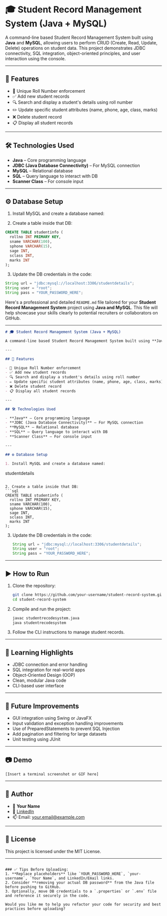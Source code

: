 # 🎓 Student Record Management System (Java + MySQL)

A command-line based Student Record Management System built using **Java** and **MySQL**, allowing users to perform CRUD (Create, Read, Update, Delete) operations on student data. This project demonstrates JDBC connectivity, SQL integration, object-oriented principles, and user interaction using the console.

---

## 📌 Features

- 🔐 Unique Roll Number enforcement
- ✅ Add new student records
- 🔍 Search and display a student's details using roll number
- ✏️ Update specific student attributes (name, phone, age, class, marks)
- ❌ Delete student record
- 📋 Display all student records

---

## 🛠️ Technologies Used

- **Java** – Core programming language
- **JDBC (Java Database Connectivity)** – For MySQL connection
- **MySQL** – Relational database
- **SQL** – Query language to interact with DB
- **Scanner Class** – For console input

---

## ⚙️ Database Setup

1. Install MySQL and create a database named:

2. Create a table inside that DB:
```sql
CREATE TABLE studentinfo (
  rollno INT PRIMARY KEY,
  sname VARCHAR(100),
  sphone VARCHAR(15),
  sage INT,
  sclass INT,
  marks INT
);
```
3. Update the DB credentials in the code:
```java
String url = "jdbc:mysql://localhost:3306/studentdetails";
String user = "root";
String pass = "YOUR_PASSWORD_HERE";
```

Here's a professional and detailed `README.md` file tailored for your **Student Record Management System** project using **Java and MySQL**. This file will help showcase your skills clearly to potential recruiters or collaborators on GitHub.

---

```markdown
# 🎓 Student Record Management System (Java + MySQL)

A command-line based Student Record Management System built using **Java** and **MySQL**, allowing users to perform CRUD (Create, Read, Update, Delete) operations on student data. This project demonstrates JDBC connectivity, SQL integration, object-oriented principles, and user interaction using the console.

---

## 📌 Features

- 🔐 Unique Roll Number enforcement
- ✅ Add new student records
- 🔍 Search and display a student's details using roll number
- ✏️ Update specific student attributes (name, phone, age, class, marks)
- ❌ Delete student record
- 📋 Display all student records

---

## 🛠️ Technologies Used

- **Java** – Core programming language
- **JDBC (Java Database Connectivity)** – For MySQL connection
- **MySQL** – Relational database
- **SQL** – Query language to interact with DB
- **Scanner Class** – For console input

---

## ⚙️ Database Setup

1. Install MySQL and create a database named:
```

studentdetails

````

2. Create a table inside that DB:
```sql
CREATE TABLE studentinfo (
  rollno INT PRIMARY KEY,
  sname VARCHAR(100),
  sphone VARCHAR(15),
  sage INT,
  sclass INT,
  marks INT
);
````

3. Update the DB credentials in the code:

   ```java
   String url = "jdbc:mysql://localhost:3306/studentdetails";
   String user = "root";
   String pass = "YOUR_PASSWORD_HERE";
   ```

---

## ▶️ How to Run

1. Clone the repository:

   ```bash
   git clone https://github.com/your-username/student-record-system.git
   cd student-record-system
   ```

2. Compile and run the project:

   ```bash
   javac studentrecodesystem.java
   java studentrecodesystem
   ```

3. Follow the CLI instructions to manage student records.

---

## 🧠 Learning Highlights

* JDBC connection and error handling
* SQL integration for real-world apps
* Object-Oriented Design (OOP)
* Clean, modular Java code
* CLI-based user interface

---

## 🚀 Future Improvements

* GUI integration using Swing or JavaFX
* Input validation and exception handling improvements
* Use of PreparedStatements to prevent SQL Injection
* Add pagination and filtering for large datasets
* Unit testing using JUnit

---

## 📷 Demo

```
[Insert a terminal screenshot or GIF here]
```

---

## 🙌 Author

* 👤 **Your Name**
* 🔗 [LinkedIn](https://linkedin.com/in/yourprofile)
* 📫 Email: [your.email@example.com](mailto:your.email@example.com)

---

## 📄 License

This project is licensed under the MIT License.

---

```

### ✅ Tips Before Uploading:
1. **Replace placeholders** like `YOUR_PASSWORD_HERE`, `your-username`, `Your Name`, and LinkedIn/Email links.
2. Consider **removing your actual DB password** from the Java file before pushing to GitHub.
3. Optionally, move DB credentials to a `.properties` or `.env` file and reference it securely in the code.

Would you like me to help you refactor your code for security and best practices before uploading?
```
